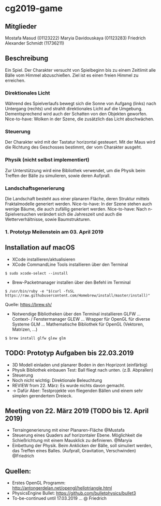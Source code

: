 # cg2019-game

## Mitglieder
Mostafa Masud (01123222)
Maryia Davidouskaya (01123283)
Friedrich Alexander Schmidt (11736211)

## Beschreibung
Ein Spiel. Der Charakter versucht von Spielbeginn bis zu einem Zeitlimit alle Bälle vom Himmel abzuschießen.
Ziel ist es einen freien Himmel zu erreichen.

### Direktionales Licht
Während des Spielverlaufs bewegt sich die Sonne von Aufgang (links) nach Untergang (rechts) und strahlt direktionales Licht auf die Umgebung.
Dementsprechend wird auch der Schatten von den Objekten geworfen.
Nice-to-have: Wolken in der Szene, die zusätzlich das Licht abschwächen.

### Steuerung
Der Charakter wird mit der Tastatur horizontal gesteuert. Mit der Maus wird die Richtung des Geschosses bestimmt, der vom Charakter ausgeht. 

### Physik (nicht selbst implementiert)
Zur Unterstützung wird eine Bibliothek verwendet, um die Physik beim Treffen der Bälle zu simulieren, sowie deren Aufprall.

### Landschaftsgenerierung
Die Landschaft besteht aus einer planaren Fläche, deren Struktur mittels Fraktalmodelle generiert werden.
Nice-to-have: In der Szene stehen auch wenige Bäume, die auch zufällig generiert werden.
Nice-to-have: Nach n-Spielversuchen verändert sich die Jahreszeit und auch die Wetterverhältnisse, sowie Baumstrukturen.

### 1. Prototyp Meilenstein am 03. April 2019

## Installation auf macOS
* XCode installieren/aktualisieren
* XCode CommandLine Tools installieren über den Terminal
```
$ sudo xcode-select --install
```
* Brew-Packetmanager installen über den Befehl im Terminal
```
$ /usr/bin/ruby -e "$(curl -fsSL https://raw.githubusercontent.com/Homebrew/install/master/install)"
```
Quelle: https://brew.sh/
* Notwendige Bibliotheken über den Terminal installieren
GLFW ... Context- / Fenstermanager
GLEW ... Wrapper für OpenGL für diverse Systeme
GLM ... Mathematische Bibliothek für OpenGL (Vektoren, Matrizen, ...)
```
$ brew install glfw glew glm
```


## TODO: Prototyp Aufgaben bis 22.03.2019
* 3D Modell einladen und planarer Boden in den Hoprizont (einfärbig)
* Physik Bibliothek einbauen Test: Ball fliegt nach unten. (z.B. Abprallen)
* Steuerung
* Noch nicht wichtig: Direktionale Beleuchtung
* REVIEW from 22. März: Es wurde nichts davon gemacht.
* -> Dafür Aber: Testprojekte von fliegenden Bällen und einem sehr simplen gerendertem Dreieck.

## Meeting von 22. März 2019 (TODO bis 12. April 2019)
* Terraingenerierung mit einer Planaren-Fläche @Mustafa
* Steuerung eines Quaders auf horizontaler Ebene. Möglichkeit die Schießrichtung mit einem Mausklick zu definieren. @Maryia 
* Einbettung der Physik. Beim Anklicken der Bälle, soll simuliert werden, das Treffen eines Balles. (Aufprall, Gravitation, Verschwinden) @Friedrich

## Quellen:

* Erstes OpenGL Programm: http://antongerdelan.net/opengl/hellotriangle.html
* PhysicsEngine Bullet: https://github.com/bulletphysics/bullet3
* To-be-continued until 17.03.2019 ... @ Friedrich
